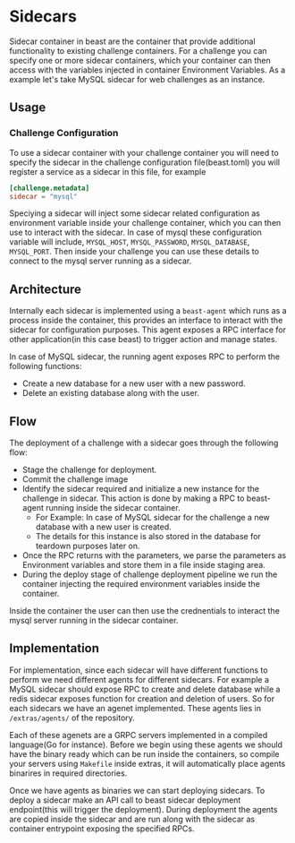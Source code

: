 # Sidecars

Sidecar container in beast are the container that provide additional functionality to existing challenge containers. For a challenge you can specify one or more sidecar containers, which your container can then access with the variables injected in container Environment Variables. As a example let's take MySQL sidecar for web challenges as an instance.

## Usage

### Challenge Configuration

To use a sidecar container with your challenge container you will need to specify the sidecar in the challenge configuration file(beast.toml) you will register a service as a sidecar in this file, for example

```toml
[challenge.metadata]
sidecar = "mysql"
```

Speciying a sidecar will inject some sidecar related configuration as environment variable inside your challenge container, which you can then use to interact with the sidecar. In case of mysql these configuration variable will include, `MYSQL_HOST`, `MYSQL_PASSWORD`, `MYSQL_DATABASE`, `MYSQL_PORT`. Then inside your challenge you can use these details to connect to the mysql server running as a sidecar.


## Architecture

Internally each sidecar is implemented using a `beast-agent` which runs as a process inside the container, this provides an interface to interact with the sidecar for configuration purposes. This agent exposes a RPC interface for other application(in this case beast) to trigger action and manage states.

In case of MySQL sidecar, the running agent exposes RPC to perform the following functions:

* Create a new database for a new user with a new password.
* Delete an existing database along with the user.

## Flow

The deployment of a challenge with a sidecar goes through the following flow:

* Stage the challenge for deployment.
* Commit the challenge image
* Identify the sidecar required and initialize a new instance for the challenge in sidecar. This action is done by making a RPC to beast-agent running inside the sidecar container.
	* For Example: In case of MySQL sidecar for the challenge a new database with a new user is created.
	* The details for this instance is also stored in the database for teardown purposes later on.
* Once the RPC returns with the parameters, we parse the parameters as Environment variables and store them in a file inside staging area.
* During the deploy stage of challenge deployment pipeline we run the container injecting the required environment variables inside the container.

Inside the container the user can then use the crednentials to interact the mysql server running in the sidecar container.

## Implementation

For implementation, since each sidecar will have different functions to perform we need different agents for different sidecars. For example a MySQL sidecar should expose RPC to create and delete database while a redis sidecar exposes function for creation and deletion of users. So for each sidecars we have an agenet implemented. These agents lies in `/extras/agents/` of the repository.

Each of these agenets are a GRPC servers implemented in a compiled language(Go for instance). Before we begin using these agents we should have the binary ready which can be run inside the containers, so compile your servers using `Makefile` inside extras, it will automatically place agents binarires in required directories.

Once we have agents as binaries we can start deploying sidecars. To deploy a sidecar make an API call to beast sidecar deployment endpoint(this will trigger the deployment). During deployment the agents are copied inside the sidecar and are run along with the sidecar as container entrypoint exposing the specified RPCs.
